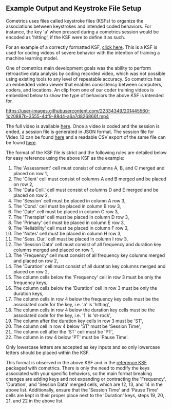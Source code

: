 ## Example Output and Keystroke File Setup
Cometrics uses files called keystroke files (KSFs) to organize the associations between keystrokes and intended coded behaviors.  For instance, the key 'a' when pressed during a cometrics session would be encoded as 'hitting', if the KSF were to define it as such.  

For an example of a correctly formatted KSF, [click here](https://github.com/Munroe-Meyer-Institute-VR-Laboratory/cometrics/blob/tutorials/tutorials/example_output_ksf_intro/ML_Coding_KSF.xlsx).  This is a KSF is used for coding videos of severe behavior with the intention of training a machine learning model.  

One of cometrics main development goals was the ability to perform retroactive data analysis by coding recorded video, which was not possible using existing tools to any level of repeatable accuracy.  So cometrics has an embedded video viewer that enables consistency between computers, coders, and locations.  An clip from one of our coder training videos is embedded below to show the type of behaviors the above KSF is intended for.


https://user-images.githubusercontent.com/22334349/201445560-1c20887b-3555-4df9-88d4-a6a7d826866f.mp4


The full video is available [here](https://github.com/Munroe-Meyer-Institute-VR-Laboratory/cometrics/blob/tutorials/tutorials/example_output_ksf_intro/Video_12.mp4).  Once a video is coded and the session is ended, a session file is generated in JSON format.  The session file for Video_12 can be found [here](https://github.com/Munroe-Meyer-Institute-VR-Laboratory/cometrics/blob/tutorials/tutorials/example_output_ksf_intro/12aMLMar222022.json) and a readable CSV export of the same file can be found [here](https://github.com/Munroe-Meyer-Institute-VR-Laboratory/cometrics/blob/tutorials/tutorials/example_output_ksf_intro/12aMLMar222022.csv).

The format of the KSF file is strict and the following rules are detailed below for easy reference using the above KSF as the example:
1. The 'Assessment' cell must consist of columns A, B, and C merged and placed on row 1,
2. The 'Client' cell must consist of columns A and B merged and be placed on row 2,
3. The 'Data Coll.' cell must consist of columns D and E merged and be placed on row 2,
4. The 'Session' cell must be placed in column A row 3,
5. The 'Cond.' cell must be placed in column B row 3,
6. The 'Date' cell must be placed in column C row 3,
7. The 'Therapist' cell must be placed in column D row 3,
8. The 'Primary' cell must be placed in column E row 3,
9. The 'Reliability' cell must be placed in column F row 3,
10. The 'Notes' cell must be placed in column H row 3,
11. The 'Sess. Dur.' cell must be placed in column I row 3,
12. The 'Session Data' cell must consist of all frequency and duration key columns merged and placed on row 1,
13. The 'Frequency' cell must consist of all frequency key columns merged and placed on row 2,
14. The 'Duration' cell must consist of all duration key columns merged and placed on row 2,
15. The column cells below the 'Frequency' cell in row 3 must be only the frequency keys,
16. The column cells below the 'Duration' cell in row 3 must be only the duration keys,
17. The column cells in row 4 below the frequency key cells must be the associated code for the key, i.e. 'a' is 'hitting',
18. The column cells in row 4 below the duration key cells must be the associated code for the key, i.e. '1' is 'st-rock',
19. The column after the duration key cells in row 3 must be 'ST',
20. The column cell in row 4 below 'ST' must be 'Session Time',
21. The column cell after the 'ST' cell must be 'PT',
22. The column in row 4 below 'PT' must be 'Pause Time'.

Only lowercase letters are accepted as key inputs and so only lowercase letters should be placed within the KSF.

This format is observed in the above KSF and in the [reference KSF](https://github.com/Munroe-Meyer-Institute-VR-Laboratory/cometrics/blob/tutorials/reference/Reference_Tracker.xlsx) packaged with cometrics.  There is only the need to modify the keys associated with your specific behaviors, so the main format breaking changes are adding keys and not expanding or contracting the 'Frequency', 'Duration', and 'Session Data' merged cells, which are 12, 13, and 14 in the above list.  Additionally, ensure that the 'Session Time' and 'Pause Time' cells are kept in their proper place next to the 'Duration' keys, steps 19, 20, 21, and 22 in the above list.

